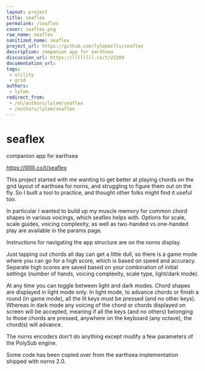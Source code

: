 ```yaml
---
layout: project
title: seaflex
permalink: /seaflex
cover: seaflex.png
raw_name: seaflex
sanitized_name: seaflex
project_url: https://github.com/lylepmills/seaflex
description: companion app for earthsea
discussion_url: https://llllllll.co/t/23209
documentation_url: 
tags:
 - utility
 - grid
authors:
 - lylem
redirect_from:
 - /en/authors/lylem/seaflex
 - /authors/lylem/seaflex
---
```

# seaflex
companion app for earthsea

https://llllllll.co/t/seaflex

This project started with me wanting to get better at playing chords on the grid layout of earthsea for norns, and struggling to figure them out on the fly. So I built a tool to practice, and thought other folks might find it useful too.

In particular I wanted to build up my muscle memory for common chord shapes in various voicings, which seaflex helps with. Options for scale, scale guides, voicing complexity, as well as two-handed vs one-handed play are available in the params page.

Instructions for navigating the app structure are on the norns display.

Just tapping out chords all day can get a little dull, so there is a game mode where you can go for a high score, which is based on speed and accuracy. Separate high scores are saved based on your combination of initial settings (number of hands, voicing complexity, scale type, light/dark mode).

At any time you can toggle between light and dark modes. Chord shapes are displayed in light mode only. In light mode, to advance chords or finish a round (in game mode), all the lit keys must be pressed (and no other keys). Whereas in dark mode any voicing of the chord or chords displayed on screen will be accepted, meaning if all the keys (and no others) belonging to those chords are pressed, anywhere on the keyboard (any octave), the chord(s) will advance.

The norns encoders don't do anything except modify a few parameters of the PolySub engine.

Some code has been copied over from the earthsea implementation shipped with norns 2.0.
